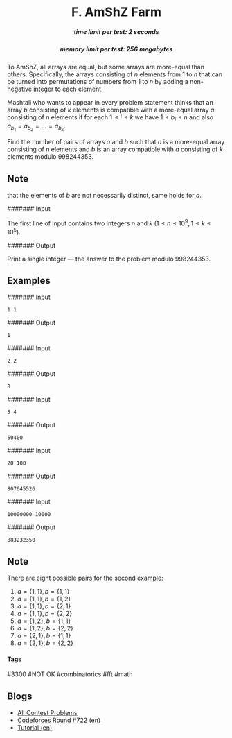 <h1 style='text-align: center;'> F. AmShZ Farm</h1>

<h5 style='text-align: center;'>time limit per test: 2 seconds</h5>
<h5 style='text-align: center;'>memory limit per test: 256 megabytes</h5>

To AmShZ, all arrays are equal, but some arrays are more-equal than others. Specifically, the arrays consisting of $n$ elements from $1$ to $n$ that can be turned into permutations of numbers from $1$ to $n$ by adding a non-negative integer to each element.

Mashtali who wants to appear in every problem statement thinks that an array $b$ consisting of $k$ elements is compatible with a more-equal array $a$ consisting of $n$ elements if for each $1 \le i \le k$ we have $1 \le b_i \le n$ and also $a_{b_1} = a_{b_2} = \ldots = a_{b_k}$.

Find the number of pairs of arrays $a$ and $b$ such that $a$ is a more-equal array consisting of $n$ elements and $b$ is an array compatible with $a$ consisting of $k$ elements modulo $998244353$.

## Note

 that the elements of $b$ are not necessarily distinct, same holds for $a$.

####### Input

The first line of input contains two integers $n$ and $k$ $(1 \le n \le 10^9 , 1 \le k \le 10^5)$.

####### Output

Print a single integer — the answer to the problem modulo $998244353$.

## Examples

####### Input


```text
1 1
```
####### Output


```text
1
```
####### Input


```text
2 2
```
####### Output


```text
8
```
####### Input


```text
5 4
```
####### Output


```text
50400
```
####### Input


```text
20 100
```
####### Output


```text
807645526
```
####### Input


```text
10000000 10000
```
####### Output


```text
883232350
```
## Note

There are eight possible pairs for the second example: 

1. $a = \{1, 1\}, b = \{1, 1\}$
2. $a = \{1, 1\}, b = \{1, 2\}$
3. $a = \{1, 1\}, b = \{2, 1\}$
4. $a = \{1, 1\}, b = \{2, 2\}$
5. $a = \{1, 2\}, b = \{1, 1\}$
6. $a = \{1, 2\}, b = \{2, 2\}$
7. $a = \{2, 1\}, b = \{1, 1\}$
8. $a = \{2, 1\}, b = \{2, 2\}$


#### Tags 

#3300 #NOT OK #combinatorics #fft #math 

## Blogs
- [All Contest Problems](../Codeforces_Round_722_(Div._1).md)
- [Codeforces Round #722 (en)](../blogs/Codeforces_Round_722_(en).md)
- [Tutorial (en)](../blogs/Tutorial_(en).md)

